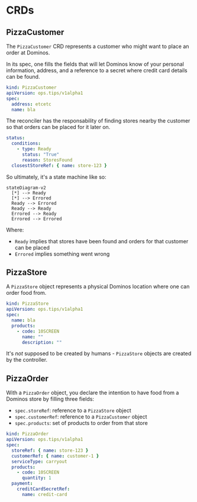 # CRDs

## PizzaCustomer

The `PizzaCustomer` CRD represents a customer who might want to place an
order at Dominos.

In its spec, one fills the fields that will let Dominos know of your personal
information, address, and a reference to a secret where credit card details
can be found.

```yaml
kind: PizzaCustomer
apiVersion: ops.tips/v1alpha1
spec:
  address: etcetc
  name: bla
```

The reconciler has the responsability of finding stores nearby the customer
so that orders can be placed for it later on.

```yaml
status:
  conditions:
    - type: Ready
      status: "True"
      reason: StoresFound
  closestStoreRef: { name: store-123 }
```

So ultimately, it's a state machine like so:

```mermaid
stateDiagram-v2
  [*] --> Ready
  [*] --> Errored
  Ready --> Errored
  Ready --> Ready
  Errored --> Ready
  Errored --> Errored
```

Where:

- `Ready` implies that stores have been found and orders for that customer can be placed
- `Errored` implies something went wrong

## PizzaStore

A `PizzaStore` object represents a physical Dominos location where one can
order food from.

```yaml
kind: PizzaStore
apiVersion: ops.tips/v1alpha1
spec:
  name: bla
  products:
    - code: 10SCREEN
      name: ""
      description: ""
```

It's _not_ supposed to be created by humans - `PizzaStore` objects are created by the controller.

## PizzaOrder

With a `PizzaOrder` object, you declare the intention to have food from a
Dominos store by filling three fields:

- `spec.storeRef`: reference to a `PizzaStore` object
- `spec.customerRef`: reference to a `PizzaCustomer` object
- `spec.products`: set of products to order from that store

```yaml
kind: PizzaOrder
apiVersion: ops.tips/v1alpha1
spec:
  storeRef: { name: store-123 }
  customerRef: { name: customer-1 }
  serviceType: carryout
  products:
    - code: 10SCREEN
      quantity: 1
  payment:
    creditCardSecretRef:
      name: credit-card
```
